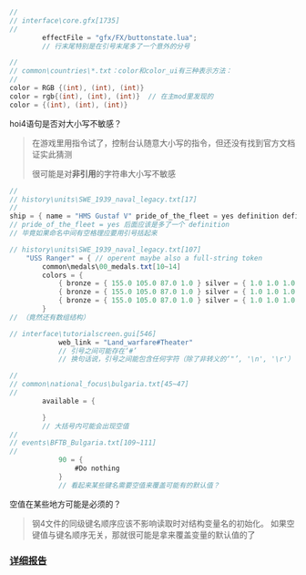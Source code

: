 ```CS
//
// interface\core.gfx[1735]
//
		effectFile = "gfx/FX/buttonstate.lua";
		// 行末尾特别是在引号末尾多了一个意外的分号
```


```CS
//
// common\countries\*.txt：color和color_ui有三种表示方法：
//
color = RGB {(int), (int), (int)} 
color = rgb{(int), (int), (int)}  // 在主mod里发现的
color = {(int), (int), (int)} 
```

hoi4语句是否对大小写不敏感？
> 在游戏里用指令试了，控制台认随意大小写的指令，但还没有找到官方文档证实此猜测
>
> 很可能是对**非引用**的字符串大小写不敏感


```CS
//
// history\units\SWE_1939_naval_legacy.txt[17]
//
ship = { name = "HMS Gustaf V" pride_of_the_fleet = yes definition definition = heavy_cruiser equipment = { heavy_cruiser_1 = { amount = 1 owner = SWE } } }
// pride_of_the_fleet = yes 后面应该是多了一个 definition
// 毕竟如果命名中间有空格理应要用引号括起来
```


```CS
// history\units\SWE_1939_naval_legacy.txt[107]
	"USS Ranger" = { // operent maybe also a full-string token
		common\medals\00_medals.txt[10~14]
		colors = {
			{ bronze = { 155.0 105.0 87.0 1.0 } silver = { 1.0 1.0 1.0 1.0 } gold = { 0.93 0.74 0.38 1.0 } }
			{ bronze = { 155.0 105.0 87.0 1.0 } silver = { 1.0 1.0 1.0 1.0 } gold = { 0.93 0.74 0.38 1.0 } }
			{ bronze = { 155.0 105.0 87.0 1.0 } silver = { 1.0 1.0 1.0 1.0 } gold = { 0.93 0.74 0.38 1.0 } }
		}
// （竟然还有数组结构）
```


```CS
// interface\tutorialscreen.gui[546]
			web_link = "Land_warfare#Theater"
			// 引号之间可能存在‘#’
			// 换句话说，引号之间能包含任何字符（除了非转义的‘"’, '\n', '\r'）
```


```CS
//
// common\national_focus\bulgaria.txt[45~47]
//
		available = {

		}
		// 大括号内可能会出现空值
//
// events\BFTB_Bulgaria.txt[109~111]
//
			90 = { 		
				#Do nothing
			}
			// 看起来某些键名需要空值来覆盖可能有的默认值？
```

空值在某些地方可能是必须的？
> 钢4文件的同级键名顺序应该不影响读取时对结构变量名的初始化。
> 如果空键值与键名顺序无关，那就很可能是拿来覆盖变量的默认值的了

### [详细报告](./_summary/summary.md)